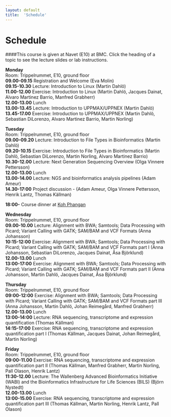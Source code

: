 ```yaml
---
layout: default
title:  'Schedule'
---
```


# Schedule

####This course is given at Navet (E10) at BMC. Click the heading of a topic to see the lecture slides or lab instructions.

**Monday**  
Room: Trippelrummet, E10, ground floor  
**09.00-09.15** Registration and Welcome (Eva Molin)  
**09.15-10.30** Lecture: Introduction to Linux (Martin Dahlö)  
**11.00-12.00** Exercise: Introduction to Linux (Martin Dahlö, Jacques Dainat, Alvaro Martinez Barrio, Manfred Grabherr)  
**12.00-13.00** Lunch  
**13.00-13.45** Lecture: Introduction to UPPMAX/UPPNEX (Martin Dahlö)  
**13.45-17.00** Exercise: Introduction to UPPMAX/UPPNEX (Martin Dahlö, Sebastian DiLorenzo, Alvaro Martinez Barrio, Martin Norling)  

**Tuesday**  
Room: Trippelrummet, E10, ground floor  
**09.00-09.20** Lecture: Introduction to File Types in Bioinformatics (Martin Dahlö)  
**09.20-10.15** Exercise: Introduction to File Types in Bioinformatics (Martin Dahlö, Sebastian DiLorenzo, Martin Norling, Alvaro Martinez Barrio)  
**10.30-12.00** Lecture: Next Generation Sequencing Overview (Olga Vinnere Pettersson)  
**12.00-13.00** Lunch  
**13.00-14.00** Lecture: NGS and bioinformatics analysis pipelines (Adam Ameur)  
**14.30-17:00** Project discussion - (Adam Ameur, Olga Vinnere Pettersson, Henrik Lantz, Thomas Källman)  

**18:00-** Course dinner at [Koh Phangan](https://www.google.se/maps/place/Restaurang+Koh+Phangan/@59.856845,17.629343,17z/data=!3m1!4b1!4m2!3m1!1s0x465fcbf3d83e6711:0x4b004e395b108348)

**Wednesday**  
Room: Trippelrummet, E10, ground floor  
**09.00-10.00** Lecture: Alignment with BWA; Samtools; Data Processing with Picard; Variant Calling with GATK; SAM/BAM and VCF Formats (Anna Johansson)  
**10:15-12:00** Exercise: Alignment with BWA; Samtools; Data Processing with Picard; Variant Calling with GATK; SAM/BAM and VCF Formats part I (Anna Johansson, Sebastian DiLorenzo, Jacques Dainat, Åsa Björklund)  
**12.00-13.00** Lunch  
**13:00-17:00** Exercise: Alignment with BWA; Samtools; Data Processing with Picard; Variant Calling with GATK; SAM/BAM and VCF Formats part II (Anna Johansson, Martin Dahlö, Jacques Dainat, Åsa Björklund)  

**Thursday**  
Room: Trippelrummet, E10, ground floor  
**09:00-12:00** Exercise: Alignment with BWA; Samtools; Data Processing with Picard; Variant Calling with GATK; SAM/BAM and VCF Formats part III (Anna Johansson, Martin Dahlö, Johan Reimegård, Manfred Grabherr)  
**12.00-13.00** Lunch  
**13:00-14:00** Lecture: RNA sequencing, transcriptome and expression quantification (Thomas Källman)  
**14:15-17:00** Exercise: RNA sequencing, transcriptome and expression quantification part I (Thomas Källman, Jacques Dainat, Johan Reimegård, Martin Norling)  

**Friday**  
Room: Trippelrummet, E10, ground floor  
**09:00-11.00** Exercise: RNA sequencing, transcriptome and expression quantification part II (Thomas Källman, Manfred Grabherr, Martin Norling, Pall Olason, Henrik Lantz)  
**11:30-12.00** Lecture: The Wallenberg Advanced Bioinformatics Initiative (WABI) and the Bioinformatics Infrastructure for Life Sciences (BILS) (Björn Nystedt)  
**12.00-13.00** Lunch  
**13:00-15.00** Exercise: RNA sequencing, transcriptome and expression quantification part III (Thomas Källman, Martin Norling, Henrik Lantz, Pall Olason)  
